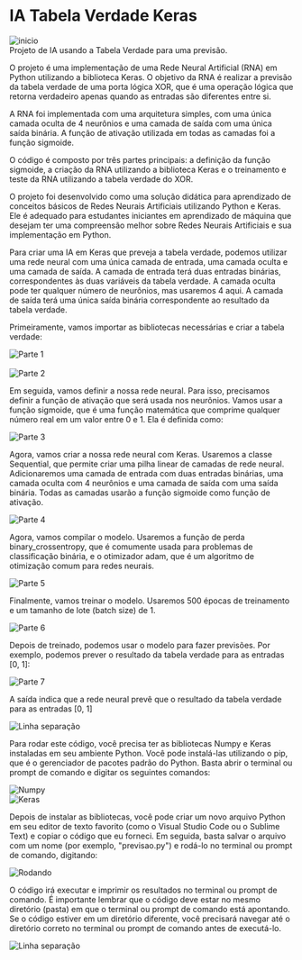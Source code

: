 # IA Tabela Verdade Keras
![inicio](https://www.imagensanimadas.com/data/media/562/linha-imagem-animada-0398.gif)<br>
Projeto de IA usando a Tabela Verdade para uma previsão.

O projeto é uma implementação de uma Rede Neural Artificial (RNA) em Python utilizando a biblioteca Keras. O objetivo da RNA é realizar a previsão da tabela verdade de uma porta lógica XOR, que é uma operação lógica que retorna verdadeiro apenas quando as entradas são diferentes entre si.

A RNA foi implementada com uma arquitetura simples, com uma única camada oculta de 4 neurônios e uma camada de saída com uma única saída binária. A função de ativação utilizada em todas as camadas foi a função sigmoide.

O código é composto por três partes principais: a definição da função sigmoide, a criação da RNA utilizando a biblioteca Keras e o treinamento e teste da RNA utilizando a tabela verdade do XOR.

O projeto foi desenvolvido como uma solução didática para aprendizado de conceitos básicos de Redes Neurais Artificiais utilizando Python e Keras. Ele é adequado para estudantes iniciantes em aprendizado de máquina que desejam ter uma compreensão melhor sobre Redes Neurais Artificiais e sua implementação em Python.

Para criar uma IA em Keras que preveja a tabela verdade, podemos utilizar uma rede neural com uma única camada de entrada, uma camada oculta e uma camada de saída. A camada de entrada terá duas entradas binárias, correspondentes às duas variáveis da tabela verdade. A camada oculta pode ter qualquer número de neurônios, mas usaremos 4 aqui. A camada de saída terá uma única saída binária correspondente ao resultado da tabela verdade.

Primeiramente, vamos importar as bibliotecas necessárias e criar a tabela verdade:<br>

![Parte 1](https://github.com/zackkz/IA_tabela_verdade_keras/blob/main/1.png)<br><br>
![Parte 2](https://github.com/zackkz/IA_tabela_verdade_keras/blob/main/2.png)

Em seguida, vamos definir a nossa rede neural. Para isso, precisamos definir a função de ativação que será usada nos neurônios. Vamos usar a função sigmoide, que é uma função matemática que comprime qualquer número real em um valor entre 0 e 1. Ela é definida como:

![Parte 3](https://github.com/zackkz/IA_tabela_verdade_keras/blob/main/3.png)

Agora, vamos criar a nossa rede neural com Keras. Usaremos a classe Sequential, que permite criar uma pilha linear de camadas de rede neural. Adicionaremos uma camada de entrada com duas entradas binárias, uma camada oculta com 4 neurônios e uma camada de saída com uma saída binária. Todas as camadas usarão a função sigmoide como função de ativação.

![Parte 4](https://github.com/zackkz/IA_tabela_verdade_keras/blob/main/4.png)

Agora, vamos compilar o modelo. Usaremos a função de perda binary_crossentropy, que é comumente usada para problemas de classificação binária, e o otimizador adam, que é um algoritmo de otimização comum para redes neurais.

![Parte 5](https://github.com/zackkz/IA_tabela_verdade_keras/blob/main/5.png)

Finalmente, vamos treinar o modelo. Usaremos 500 épocas de treinamento e um tamanho de lote (batch size) de 1.

![Parte 6](https://github.com/zackkz/IA_tabela_verdade_keras/blob/main/6.png)

Depois de treinado, podemos usar o modelo para fazer previsões. Por exemplo, podemos prever o resultado da tabela verdade para as entradas [0, 1]:

![Parte 7](https://github.com/zackkz/IA_tabela_verdade_keras/blob/main/7.png)

A saída indica que a rede neural prevê que o resultado da tabela verdade para as entradas [0, 1]

![Linha separação](https://pa1.narvii.com/6350/7d8ec35e754e829df6b350a891d7fb2cc3bc20d3_hq.gif)

Para rodar este código, você precisa ter as bibliotecas Numpy e Keras instaladas em seu ambiente Python. Você pode instalá-las utilizando o pip, que é o gerenciador de pacotes padrão do Python. Basta abrir o terminal ou prompt de comando e digitar os seguintes comandos:

![Numpy](https://github.com/zackkz/IA_tabela_verdade_keras/blob/main/install%201.png)<br>
![Keras](https://github.com/zackkz/IA_tabela_verdade_keras/blob/main/install%202.png)

Depois de instalar as bibliotecas, você pode criar um novo arquivo Python em seu editor de texto favorito (como o Visual Studio Code ou o Sublime Text) e copiar o código que eu forneci. Em seguida, basta salvar o arquivo com um nome (por exemplo, "previsao.py") e rodá-lo no terminal ou prompt de comando, digitando:

![Rodando](https://github.com/zackkz/IA_tabela_verdade_keras/blob/main/rodando.png)

O código irá executar e imprimir os resultados no terminal ou prompt de comando. É importante lembrar que o código deve estar no mesmo diretório (pasta) em que o terminal ou prompt de comando está apontando. Se o código estiver em um diretório diferente, você precisará navegar até o diretório correto no terminal ou prompt de comando antes de executá-lo.

![Linha separação](https://pa1.narvii.com/6350/7d8ec35e754e829df6b350a891d7fb2cc3bc20d3_hq.gif)
